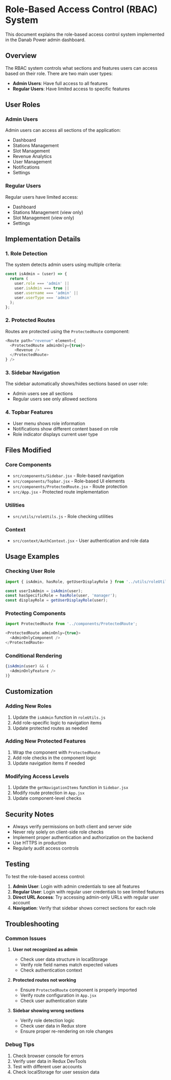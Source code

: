 # Role-Based Access Control (RBAC) System

This document explains the role-based access control system implemented in the Danab Power admin dashboard.

## Overview

The RBAC system controls what sections and features users can access based on their role. There are two main user types:

- **Admin Users**: Have full access to all features
- **Regular Users**: Have limited access to specific features

## User Roles

### Admin Users
Admin users can access all sections of the application:
- Dashboard
- Stations Management
- Slot Management
- Revenue Analytics
- User Management
- Notifications
- Settings

### Regular Users
Regular users have limited access:
- Dashboard
- Stations Management (view only)
- Slot Management (view only)
- Settings

## Implementation Details

### 1. Role Detection
The system detects admin users using multiple criteria:
```javascript
const isAdmin = (user) => {
  return (
    user.role === 'admin' || 
    user.isAdmin === true || 
    user.username === 'admin' ||
    user.userType === 'admin'
  );
};
```

### 2. Protected Routes
Routes are protected using the `ProtectedRoute` component:
```javascript
<Route path="revenue" element={
  <ProtectedRoute adminOnly={true}>
    <Revenue />
  </ProtectedRoute>
} />
```

### 3. Sidebar Navigation
The sidebar automatically shows/hides sections based on user role:
- Admin users see all sections
- Regular users see only allowed sections

### 4. Topbar Features
- User menu shows role information
- Notifications show different content based on role
- Role indicator displays current user type

## Files Modified

### Core Components
- `src/components/Sidebar.jsx` - Role-based navigation
- `src/components/Topbar.jsx` - Role-based UI elements
- `src/components/ProtectedRoute.jsx` - Route protection
- `src/App.jsx` - Protected route implementation

### Utilities
- `src/utils/roleUtils.js` - Role checking utilities

### Context
- `src/context/AuthContext.jsx` - User authentication and role data

## Usage Examples

### Checking User Role
```javascript
import { isAdmin, hasRole, getUserDisplayRole } from '../utils/roleUtils';

const userIsAdmin = isAdmin(user);
const hasSpecificRole = hasRole(user, 'manager');
const displayRole = getUserDisplayRole(user);
```

### Protecting Components
```javascript
import ProtectedRoute from '../components/ProtectedRoute';

<ProtectedRoute adminOnly={true}>
  <AdminOnlyComponent />
</ProtectedRoute>
```

### Conditional Rendering
```javascript
{isAdmin(user) && (
  <AdminOnlyFeature />
)}
```

## Customization

### Adding New Roles
1. Update the `isAdmin` function in `roleUtils.js`
2. Add role-specific logic to navigation items
3. Update protected routes as needed

### Adding New Protected Features
1. Wrap the component with `ProtectedRoute`
2. Add role checks in the component logic
3. Update navigation items if needed

### Modifying Access Levels
1. Update the `getNavigationItems` function in `Sidebar.jsx`
2. Modify route protection in `App.jsx`
3. Update component-level checks

## Security Notes

- Always verify permissions on both client and server side
- Never rely solely on client-side role checks
- Implement proper authentication and authorization on the backend
- Use HTTPS in production
- Regularly audit access controls

## Testing

To test the role-based access control:

1. **Admin User**: Login with admin credentials to see all features
2. **Regular User**: Login with regular user credentials to see limited features
3. **Direct URL Access**: Try accessing admin-only URLs with regular user account
4. **Navigation**: Verify that sidebar shows correct sections for each role

## Troubleshooting

### Common Issues

1. **User not recognized as admin**
   - Check user data structure in localStorage
   - Verify role field names match expected values
   - Check authentication context

2. **Protected routes not working**
   - Ensure `ProtectedRoute` component is properly imported
   - Verify route configuration in `App.jsx`
   - Check user authentication state

3. **Sidebar showing wrong sections**
   - Verify role detection logic
   - Check user data in Redux store
   - Ensure proper re-rendering on role changes

### Debug Tips

1. Check browser console for errors
2. Verify user data in Redux DevTools
3. Test with different user accounts
4. Check localStorage for user session data 